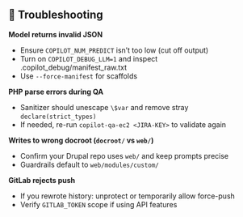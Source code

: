 ## 🔧 Troubleshooting

**Model returns invalid JSON**
- Ensure `COPILOT_NUM_PREDICT` isn’t too low (cut off output)
- Turn on `COPILOT_DEBUG_LLM=1` and inspect .copilot_debug/manifest_raw.txt
- Use `--force-manifest` for scaffolds

**PHP parse errors during QA**
- Sanitizer should unescape `\$var` and remove stray `declare(strict_types)`
- If needed, re-run `copilot-qa-ec2 <JIRA-KEY>` to validate again

**Writes to wrong docroot (`docroot/` vs `web/`)**
- Confirm your Drupal repo uses `web/` and keep prompts precise
- Guardrails default to `web/modules/custom/`

**GitLab rejects push**
- If you rewrote history: unprotect or temporarily allow force-push
- Verify `GITLAB_TOKEN` scope if using API features